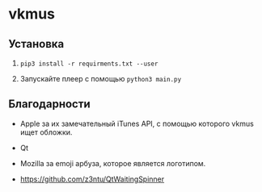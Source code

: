 # vkmus

## Установка

1. `pip3 install -r requirments.txt --user`

2. Запускайте плеер с помощью `python3 main.py`

## Благодарности

- Apple за их замечательный iTunes API, с помощью которого vkmus ищет обложки.

- Qt

- Mozilla за emoji арбуза, которое является логотипом.

- https://github.com/z3ntu/QtWaitingSpinner